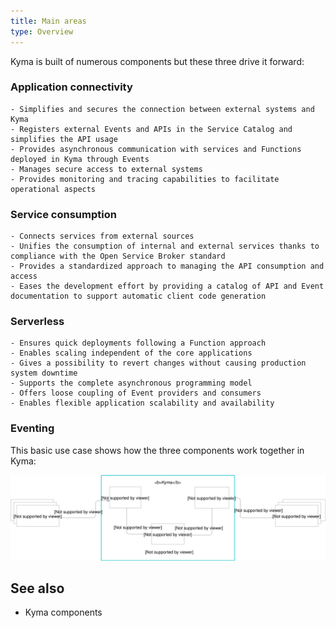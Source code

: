 ```yaml
---
title: Main areas
type: Overview
---
```


Kyma is built of numerous components but these three drive it forward:

### Application connectivity

    - Simplifies and secures the connection between external systems and Kyma
    - Registers external Events and APIs in the Service Catalog and simplifies the API usage
    - Provides asynchronous communication with services and Functions deployed in Kyma through Events
    - Manages secure access to external systems
    - Provides monitoring and tracing capabilities to facilitate operational aspects

### Service consumption

    - Connects services from external sources
    - Unifies the consumption of internal and external services thanks to compliance with the Open Service Broker standard
    - Provides a standardized approach to managing the API consumption and access
    - Eases the development effort by providing a catalog of API and Event documentation to support automatic client code generation

### Serverless

    - Ensures quick deployments following a Function approach
    - Enables scaling independent of the core applications
    - Gives a possibility to revert changes without causing production system downtime
    - Supports the complete asynchronous programming model
    - Offers loose coupling of Event providers and consumers
    - Enables flexible application scalability and availability

### Eventing


This basic use case shows how the three components work together in Kyma:

![key-components](./assets/ac-s-sc.svg)


## See also

- Kyma components
